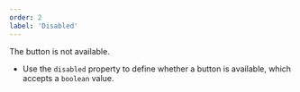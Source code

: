 ```yaml
---
order: 2
label: 'Disabled'
---
```


The button is not available.

- Use the `disabled` property to define whether a button is available, which accepts a `boolean` value.
